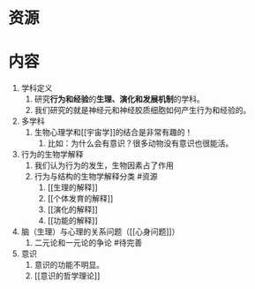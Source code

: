 # 资源
# 内容
1. 学科定义
	1. 研究**行为和经验**的**生理、演化和发展机制**的学科。
	2. 我们研究的就是神经元和神经胶质细胞如何产生行为和经验的。
2. 多学科
	1. 生物心理学和[[宇宙学]]的结合是非常有趣的！
		1. 比如：为什么会有意识？很多动物没有意识也很能活。
3. 行为的生物学解释
	1. 我们认为行为的发生，生物因素占了作用
	2. 行为与结构的生物学解释分类 #资源 
		1. [[生理的解释]]
		2. [[个体发育的解释]]
		3. [[演化的解释]]
		4. [[功能的解释]]
4. 脑（生理）与心理的关系问题（[[心身问题]]）
	1. 二元论和一元论的争论 #待完善 
5. 意识
	1. 意识的功能不明显。
	2. [[意识的哲学理论]]